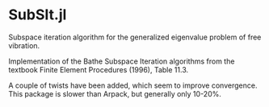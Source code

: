 # SubSIt.jl

Subspace iteration algorithm for the generalized eigenvalue problem of free
vibration. 

Implementation of the Bathe Subspace Iteration algorithms from the textbook
Finite Element Procedures (1996),  Table 11.3.

A couple of twists have been added, which seem to improve convergence.
This package is slower than Arpack, but generally only 10-20%.